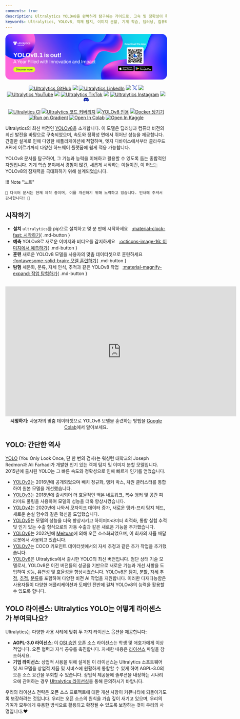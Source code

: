 ```yaml
---
comments: true
description: Ultralytics YOLOv8을 완벽하게 탐구하는 가이드로, 고속 및 정확성이 특징인 객체 탐지 및 이미지 분할 모델입니다. 설치, 예측, 훈련 튜토리얼 등이 포함되어 있습니다.
keywords: Ultralytics, YOLOv8, 객체 탐지, 이미지 분할, 기계 학습, 딥러닝, 컴퓨터 비전, YOLOv8 설치, YOLOv8 예측, YOLOv8 훈련, YOLO 역사, YOLO 라이센스
---
```


<div align="center">
  <p>
    <a href="https://yolovision.ultralytics.com" target="_blank">
    <img width="1024" src="https://raw.githubusercontent.com/ultralytics/assets/main/yolov8/banner-yolov8.png" alt="Ultralytics YOLO 배너"></a>
  </p>
  <a href="https://github.com/ultralytics"><img src="https://github.com/ultralytics/assets/raw/main/social/logo-social-github.png" width="3%" alt="Ultralytics GitHub"></a>
  <img src="https://github.com/ultralytics/assets/raw/main/social/logo-transparent.png" width="3%">
  <a href="https://www.linkedin.com/company/ultralytics/"><img src="https://github.com/ultralytics/assets/raw/main/social/logo-social-linkedin.png" width="3%" alt="Ultralytics LinkedIn"></a>
  <img src="https://github.com/ultralytics/assets/raw/main/social/logo-transparent.png" width="3%">
  <a href="https://twitter.com/ultralytics"><img src="https://github.com/ultralytics/assets/raw/main/social/logo-social-twitter.png" width="3%" alt="Ultralytics Twitter"></a>
  <img src="https://github.com/ultralytics/assets/raw/main/social/logo-transparent.png" width="3%">
  <a href="https://youtube.com/ultralytics"><img src="https://github.com/ultralytics/assets/raw/main/social/logo-social-youtube.png" width="3%" alt="Ultralytics YouTube"></a>
  <img src="https://github.com/ultralytics/assets/raw/main/social/logo-transparent.png" width="3%">
  <a href="https://www.tiktok.com/@ultralytics"><img src="https://github.com/ultralytics/assets/raw/main/social/logo-social-tiktok.png" width="3%" alt="Ultralytics TikTok"></a>
  <img src="https://github.com/ultralytics/assets/raw/main/social/logo-transparent.png" width="3%">
  <a href="https://www.instagram.com/ultralytics/"><img src="https://github.com/ultralytics/assets/raw/main/social/logo-social-instagram.png" width="3%" alt="Ultralytics Instagram"></a>
  <img src="https://github.com/ultralytics/assets/raw/main/social/logo-transparent.png" width="3%">
  <a href="https://ultralytics.com/discord"><img src="https://github.com/ultralytics/assets/raw/main/social/logo-social-discord.png" width="3%" alt="Ultralytics Discord"></a>
  <br>
  <br>
  <a href="https://github.com/ultralytics/ultralytics/actions/workflows/ci.yaml"><img src="https://github.com/ultralytics/ultralytics/actions/workflows/ci.yaml/badge.svg" alt="Ultralytics CI"></a>
  <a href="https://codecov.io/github/ultralytics/ultralytics"><img src="https://codecov.io/github/ultralytics/ultralytics/branch/main/graph/badge.svg?token=HHW7IIVFVY" alt="Ultralytics 코드 커버리지"></a>
  <a href="https://zenodo.org/badge/latestdoi/264818686"><img src="https://zenodo.org/badge/264818686.svg" alt="YOLOv8 인용"></a>
  <a href="https://hub.docker.com/r/ultralytics/ultralytics"><img src="https://img.shields.io/docker/pulls/ultralytics/ultralytics?logo=docker" alt="Docker 당기기"></a>
  <br>
  <a href="https://console.paperspace.com/github/ultralytics/ultralytics"><img src="https://assets.paperspace.io/img/gradient-badge.svg" alt="Run on Gradient"/></a>
  <a href="https://colab.research.google.com/github/ultralytics/ultralytics/blob/main/examples/tutorial.ipynb"><img src="https://colab.research.google.com/assets/colab-badge.svg" alt="Open In Colab"></a>
  <a href="https://www.kaggle.com/ultralytics/yolov8"><img src="https://kaggle.com/static/images/open-in-kaggle.svg" alt="Open In Kaggle"></a>
</div>

Ultralytics의 최신 버전인 [YOLOv8](https://github.com/ultralytics/ultralytics)을 소개합니다. 이 모델은 딥러닝과 컴퓨터 비전의 최신 발전을 바탕으로 구축되었으며, 속도와 정확성 면에서 뛰어난 성능을 제공합니다. 간결한 설계로 인해 다양한 애플리케이션에 적합하며, 엣지 디바이스에서부터 클라우드 API에 이르기까지 다양한 하드웨어 플랫폼에 쉽게 적응 가능합니다.

YOLOv8 문서를 탐구하여, 그 기능과 능력을 이해하고 활용할 수 있도록 돕는 종합적인 자원입니다. 기계 학습 분야에서 경험이 많건, 새롭게 시작하는 이들이건, 이 허브는 YOLOv8의 잠재력을 극대화하기 위해 설계되었습니다.

!!! Note "노트"

    🚧 다국어 문서는 현재 제작 중이며, 이를 개선하기 위해 노력하고 있습니다. 인내해 주셔서 감사합니다! 🙏

## 시작하기

- **설치** `ultralytics`를 pip으로 설치하고 몇 분 만에 시작하세요 &nbsp; [:material-clock-fast: 시작하기](quickstart.md){ .md-button }
- **예측** YOLOv8로 새로운 이미지와 비디오를 감지하세요 &nbsp; [:octicons-image-16: 이미지에서 예측하기](modes/predict.md){ .md-button }
- **훈련** 새로운 YOLOv8 모델을 사용자의 맞춤 데이터셋으로 훈련하세요 &nbsp; [:fontawesome-solid-brain: 모델 훈련하기](modes/train.md){ .md-button }
- **탐험** 세분화, 분류, 자세 인식, 추적과 같은 YOLOv8 작업 &nbsp; [:material-magnify-expand: 작업 탐험하기](tasks/index.md){ .md-button }

<p align="center">
  <br>
  <iframe width="720" height="405" src="https://www.youtube.com/embed/LNwODJXcvt4?si=7n1UvGRLSd9p5wKs"
    title="YouTube 비디오 플레이어" frameborder="0"
    allow="accelerometer; autoplay; clipboard-write; encrypted-media; gyroscope; picture-in-picture; web-share"
    allowfullscreen>
  </iframe>
  <br>
  <strong>시청하기:</strong> 사용자의 맞춤 데이터셋으로 YOLOv8 모델을 훈련하는 방법을 <a href="https://colab.research.google.com/github/ultralytics/ultralytics/blob/main/examples/tutorial.ipynb" target="_blank">Google Colab</a>에서 알아보세요.
</p>

## YOLO: 간단한 역사

[YOLO](https://arxiv.org/abs/1506.02640) (You Only Look Once, 단 한 번의 검사)는 워싱턴 대학교의 Joseph Redmon과 Ali Farhadi가 개발한 인기 있는 객체 탐지 및 이미지 분할 모델입니다. 2015년에 출시된 YOLO는 그 빠른 속도와 정확성으로 인해 빠르게 인기를 얻었습니다.

- [YOLOv2](https://arxiv.org/abs/1612.08242)는 2016년에 공개되었으며 배치 정규화, 앵커 박스, 차원 클러스터를 통합하여 원본 모델을 개선했습니다.
- [YOLOv3](https://pjreddie.com/media/files/papers/YOLOv3.pdf)는 2018년에 출시되어 더 효율적인 백본 네트워크, 복수 앵커 및 공간 피라미드 풀링을 사용하여 모델의 성능을 더욱 향상시켰습니다.
- [YOLOv4](https://arxiv.org/abs/2004.10934)는 2020년에 나와서 모자이크 데이터 증가, 새로운 앵커-프리 탐지 헤드, 새로운 손실 함수와 같은 혁신을 도입했습니다.
- [YOLOv5](https://github.com/ultralytics/yolov5)는 모델의 성능을 더욱 향상시키고 하이퍼파라미터 최적화, 통합 실험 추적 및 인기 있는 수출 형식으로의 자동 수출과 같은 새로운 기능을 추가했습니다.
- [YOLOv6](https://github.com/meituan/YOLOv6)는 2022년에 [Meituan](https://about.meituan.com/)에 의해 오픈 소스화되었으며, 이 회사의 자율 배달 로봇에서 사용되고 있습니다.
- [YOLOv7](https://github.com/WongKinYiu/yolov7)는 COCO 키포인트 데이터셋에서의 자세 추정과 같은 추가 작업을 추가했습니다.
- [YOLOv8](https://github.com/ultralytics/ultralytics)은 Ultralytics에서 출시한 YOLO의 최신 버전입니다. 첨단 상태 기술 모델로서, YOLOv8은 이전 버전들의 성공을 기반으로 새로운 기능과 개선 사항을 도입하여 성능, 유연성 및 효율성을 향상시켰습니다. YOLOv8은 [탐지](tasks/detect.md), [분할](tasks/segment.md), [자세 추정](tasks/pose.md), [추적](modes/track.md), [분류](tasks/classify.md)를 포함하여 다양한 비전 AI 작업을 지원합니다. 이러한 다재다능함은 사용자들이 다양한 애플리케이션과 도메인 전반에 걸쳐 YOLOv8의 능력을 활용할 수 있도록 합니다.

## YOLO 라이센스: Ultralytics YOLO는 어떻게 라이센스가 부여되나요?

Ultralytics는 다양한 사용 사례에 맞춰 두 가지 라이선스 옵션을 제공합니다:

- **AGPL-3.0 라이선스**: 이 [OSI 승인](https://opensource.org/licenses/) 오픈 소스 라이선스는 학생 및 애호가에게 이상적입니다. 오픈 협력과 지식 공유를 촉진합니다. 자세한 내용은 [라이선스](https://github.com/ultralytics/ultralytics/blob/main/LICENSE) 파일을 참조하세요.
- **기업 라이선스**: 상업적 사용을 위해 설계된 이 라이선스는 Ultralytics 소프트웨어 및 AI 모델을 상업적 제품 및 서비스에 원활하게 통합할 수 있게 하여 AGPL-3.0의 오픈 소스 요건을 우회할 수 있습니다. 상업적 제공물에 솔루션을 내장하는 시나리오에 관여하는 경우 [Ultralytics 라이선싱](https://ultralytics.com/license)을 통해 문의하시기 바랍니다.

우리의 라이선스 전략은 오픈 소스 프로젝트에 대한 개선 사항이 커뮤니티에 되돌아가도록 보장하려는 것입니다. 우리는 오픈 소스의 원칙을 가슴 깊이 새기고 있으며, 우리의 기여가 모두에게 유용한 방식으로 활용되고 확장될 수 있도록 보장하는 것이 우리의 사명입니다.❤️
